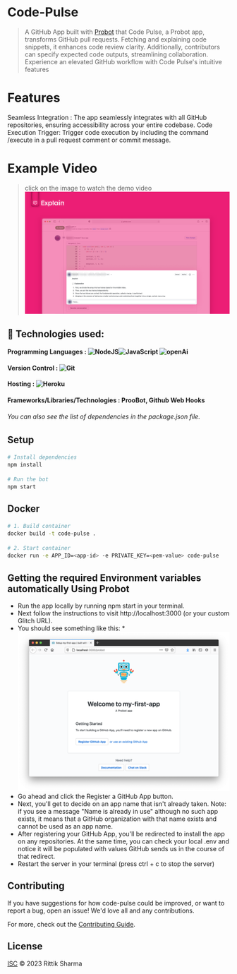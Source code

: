 # Code-Pulse

> A GitHub App built with [Probot](https://github.com/probot/probot) that Code Pulse, a Probot app, transforms GitHub pull requests. Fetching and explaining code snippets, it enhances code review clarity. Additionally, contributors can specify expected code outputs, streamlining collaboration. Experience an elevated GitHub workflow with Code Pulse&#x27;s intuitive features

# Features
Seamless Integration :
The app seamlessly integrates with all GitHub repositories, ensuring accessibility across your entire codebase.
Code Execution Trigger:
Trigger code execution by including the command /execute in a pull request comment or commit message.

# Example Video
> click on the image to watch the demo video
[![Watch the Video](/resources/code-pulse-thumbnail.png)](https://www.dropbox.com/scl/fi/emgzgdfyckjkm2uvya04w/code-pulse-watcher-demo.mp4?rlkey=g941f7ltxtazkmmykyp5exjao&dl=0)

##  🚩 Technologies used:
#### Programming Languages : <img alt="NodeJS" src="https://img.shields.io/badge/node.js-%2343853D.svg?style=for-the-badge&logo=node-dot-js&logoColor=white"/><img alt="JavaScript" src="https://img.shields.io/badge/javascript-%23323330.svg?style=for-the-badge&logo=javascript&logoColor=%23F7DF1E"/> <img alt="openAi" src="https://img.shields.io/badge/OpenAI-412991.svg?style=for-the-badge&logo=OpenAI&logoColor=white"/>
#### Version Control : <img alt="Git" src="https://img.shields.io/badge/git-%23F05033.svg?style=for-the-badge&logo=git&logoColor=white"/>  
#### Hosting : <img alt="Heroku" src="https://img.shields.io/badge/heroku-%23430098.svg?style=for-the-badge&logo=heroku&logoColor=white"/>
####  Frameworks/Libraries/Technologies : ProoBot, Github Web Hooks
###### You can also see the list of dependencies in the package.json file.

## Setup

```sh
# Install dependencies
npm install

# Run the bot
npm start
```

## Docker

```sh
# 1. Build container
docker build -t code-pulse .

# 2. Start container
docker run -e APP_ID=<app-id> -e PRIVATE_KEY=<pem-value> code-pulse
```
## Getting the required Environment variables automatically Using Probot

* Run the app locally by running npm start in your terminal.
* Next follow the instructions to visit http://localhost:3000 (or your custom Glitch URL).
* You should see something like this:
  *<img src="/resources/probot-setup-wizard.png" />
* Go ahead and click the Register a GitHub App button.
* Next, you'll get to decide on an app name that isn't already taken. Note: if you see a message "Name is already in use" although no such app exists, it means that a GitHub organization with that name exists and cannot be used as an app name.
* After registering your GitHub App, you'll be redirected to install the app on any repositories. At the same time, you can check your local .env and notice it will be populated with values GitHub sends us in the course of that redirect.
* Restart the server in your terminal (press ctrl + c to stop the server)

## Contributing

If you have suggestions for how code-pulse could be improved, or want to report a bug, open an issue! We'd love all and any contributions.

For more, check out the [Contributing Guide](CONTRIBUTING.md).

## License

[ISC](LICENSE) © 2023 Rittik Sharma
